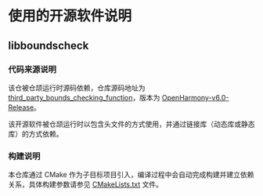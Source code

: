 # 使用的开源软件说明

## libboundscheck

### 代码来源说明

该仓被仓颉运行时源码依赖，仓库源码地址为 [third_party_bounds_checking_function](https://gitcode.com/openharmony/third_party_bounds_checking_function)，版本为 [OpenHarmony-v6.0-Release](https://gitcode.com/openharmony/third_party_bounds_checking_function/tags/OpenHarmony-v6.0-Release)。

该开源软件被仓颉运行时以包含头文件的方式使用，并通过链接库（动态库或静态库）的方式依赖。

### 构建说明

本仓库通过 CMake 作为子目标项目引入，编译过程中会自动完成构建并建立依赖关系，具体构建参数请参见 [CMakeLists.txt](../CMakeLists.txt) 文件。